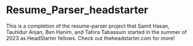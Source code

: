 # Resume_Parser_headstarter

This is a completion of the resume-parser project that Samit Hasan, Tauhidur Anjan, Ben Hanim, and Tahira Tabassum started in the summer of 2023 as HeadStarter fellows. Check out theheadstarter.com for more!
